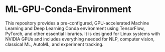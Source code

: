 # ML-GPU-Conda-Environment
This repository provides a pre-configured, GPU-accelerated Machine Learning and Deep Learning Conda environment using TensorFlow, PyTorch, and other essential libraries. It is designed for Linux systems with NVIDIA GPUs and includes everything needed for NLP, computer vision, classical ML, AutoML, and experiment tracking.
